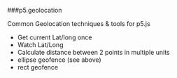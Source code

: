 ###p5.geolocation

Common Geolocation techniques & tools for p5.js 


+ Get current Lat/long once
+ Watch Lat/Long
+ Calculate distance between 2 points in multiple units
+ ellipse geofence (see above)
+ rect geofence




